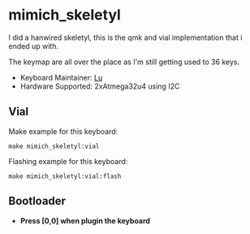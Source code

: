 # mimich_skeletyl

I did a hanwired skeletyl, this is the qmk and vial implementation that i ended up with. 

The keymap are all over the place as I'm still getting used to 36 keys. 

* Keyboard Maintainer: [Lu](https://github.com/anothermimich)
* Hardware Supported: 2xAtmega32u4 using I2C

## Vial 
Make example for this keyboard:

    make mimich_skeletyl:vial

Flashing example for this keyboard:

    make mimich_skeletyl:vial:flash

## Bootloader

* **Press [0,0] when plugin the keyboard**
